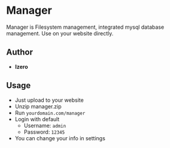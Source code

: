 # Manager
Manager is Filesystem management, integrated mysql database management. Use on your website directly.
## Author
- **Izero**

## Usage
- Just upload to your website
- Unzip manager.zip
- Run `yourdomain.com/manager`
- Login with default 
  - Username: `admin`
  - Password: `12345`
- You can change your info in settings 
